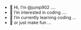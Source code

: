 - 👋 Hi, I’m @jump902 ....
- 👀 I’m interested in coding ....
- 🌱 I’m currently learning coding ...
- 🌱 or just make fun ...

<!---
jump902/jump902 is a ✨ special ✨ repository because its `README.md` (this file) appears on your GitHub profile.
You can click the Preview link to take a look at your changes.
--->
